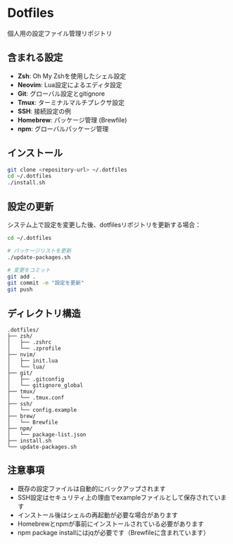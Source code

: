 # Dotfiles

個人用の設定ファイル管理リポジトリ

## 含まれる設定

- **Zsh**: Oh My Zshを使用したシェル設定
- **Neovim**: Lua設定によるエディタ設定
- **Git**: グローバル設定とgitignore
- **Tmux**: ターミナルマルチプレクサ設定
- **SSH**: 接続設定の例
- **Homebrew**: パッケージ管理 (Brewfile)
- **npm**: グローバルパッケージ管理

## インストール

```bash
git clone <repository-url> ~/.dotfiles
cd ~/.dotfiles
./install.sh
```

## 設定の更新

システム上で設定を変更した後、dotfilesリポジトリを更新する場合：

```bash
cd ~/.dotfiles

# パッケージリストを更新
./update-packages.sh

# 変更をコミット
git add .
git commit -m "設定を更新"
git push
```

## ディレクトリ構造

```
.dotfiles/
├── zsh/
│   ├── .zshrc
│   └── .zprofile
├── nvim/
│   ├── init.lua
│   └── lua/
├── git/
│   ├── .gitconfig
│   └── gitignore_global
├── tmux/
│   └── .tmux.conf
├── ssh/
│   └── config.example
├── brew/
│   └── Brewfile
├── npm/
│   └── package-list.json
├── install.sh
└── update-packages.sh
```

## 注意事項

- 既存の設定ファイルは自動的にバックアップされます
- SSH設定はセキュリティ上の理由でexampleファイルとして保存されています
- インストール後はシェルの再起動が必要な場合があります
- Homebrewとnpmが事前にインストールされている必要があります
- npm package installにはjqが必要です（Brewfileに含まれています）